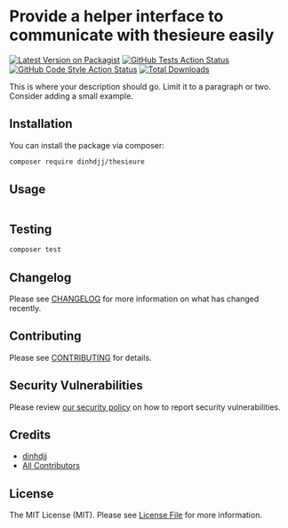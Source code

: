 # Provide a helper interface to communicate with thesieure easily

[![Latest Version on Packagist](https://img.shields.io/packagist/v/dinhdjj/thesieure.svg?style=flat-square)](https://packagist.org/packages/dinhdjj/thesieure)
[![GitHub Tests Action Status](https://img.shields.io/github/workflow/status/dinhdjj/thesieure/run-tests?label=tests)](https://github.com/dinhdjj/thesieure/actions?query=workflow%3Arun-tests+branch%3Amain)
[![GitHub Code Style Action Status](https://img.shields.io/github/workflow/status/dinhdjj/thesieure/Check%20&%20fix%20styling?label=code%20style)](https://github.com/dinhdjj/thesieure/actions?query=workflow%3A"Check+%26+fix+styling"+branch%3Amain)
[![Total Downloads](https://img.shields.io/packagist/dt/dinhdjj/thesieure.svg?style=flat-square)](https://packagist.org/packages/dinhdjj/thesieure)

This is where your description should go. Limit it to a paragraph or two. Consider adding a small example.

## Installation

You can install the package via composer:

```bash
composer require dinhdjj/thesieure
```

## Usage

```php

```

## Testing

```bash
composer test
```

## Changelog

Please see [CHANGELOG](CHANGELOG.md) for more information on what has changed recently.

## Contributing

Please see [CONTRIBUTING](https://github.com/spatie/.github/blob/main/CONTRIBUTING.md) for details.

## Security Vulnerabilities

Please review [our security policy](../../security/policy) on how to report security vulnerabilities.

## Credits

- [dinhdjj](https://github.com/dinhdjj)
- [All Contributors](../../contributors)

## License

The MIT License (MIT). Please see [License File](LICENSE.md) for more information.
